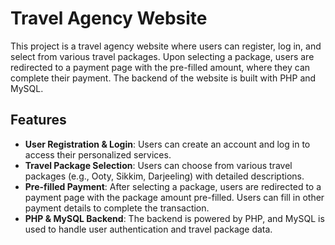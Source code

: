 # Travel Agency Website

This project is a travel agency website where users can register, log in, and select from various travel packages. Upon selecting a package, users are redirected to a payment page with the pre-filled amount, where they can complete their payment. The backend of the website is built with PHP and MySQL.

## Features

- **User Registration & Login**: Users can create an account and log in to access their personalized services.
- **Travel Package Selection**: Users can choose from various travel packages (e.g., Ooty, Sikkim, Darjeeling) with detailed descriptions.
- **Pre-filled Payment**: After selecting a package, users are redirected to a payment page with the package amount pre-filled. Users can fill in other payment details to complete the transaction.
- **PHP & MySQL Backend**: The backend is powered by PHP, and MySQL is used to handle user authentication and travel package data.
